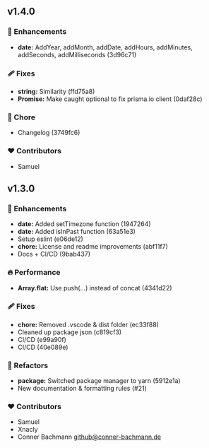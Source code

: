 
## v1.4.0


### 🚀 Enhancements

  - **date:** AddYear, addMonth, addDate, addHours, addMinutes, addSeconds, addMilliseconds (3d96c71)

### 🩹 Fixes

  - **string:** Similarity (ffd75a8)
  - **Promise:** Make caught optional to fix prisma.io client (0daf28c)

### 🏡 Chore

  - Changelog (3749fc6)

### ❤️  Contributors

- Samuel

## v1.3.0


### 🚀 Enhancements

  - **date:** Added setTimezone function (1947264)
  - **date:** Added isInPast function (63a51e3)
  - Setup eslint (e06de12)
  - **chore:** License and readme improvements (abf11f7)
  - Docs + CI/CD (9bab437)

### 🔥 Performance

  - **Array.flat:** Use push(...) instead of concat (4341d22)

### 🩹 Fixes

  - **chore:** Removed .vscode & dist folder (ec33f88)
  - Cleaned up package json (c819cf3)
  - CI/CD (e99a90f)
  - CI/CD (40e089e)

### 💅 Refactors

  - **package:** Switched package manager to yarn (5912e1a)
  - New documentation & formatting rules (#21)

### ❤️  Contributors

- Samuel 
- Xnacly 
- Conner Bachmann <github@conner-bachmann.de>

